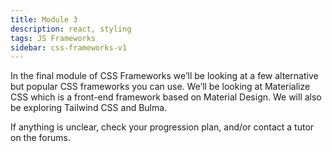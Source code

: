 ```yaml
---
title: Module 3
description: react, styling
tags: JS Frameworks
sidebar: css-frameworks-v1
---
```


In the final module of CSS Frameworks we’ll be looking at a few alternative but popular CSS frameworks you can use. We’ll be looking at Materialize CSS which is a front-end framework based on Material Design. We will also be exploring Tailwind CSS and Bulma.

If anything is unclear, check your progression plan, and/or contact a tutor on the forums.

